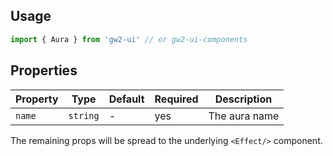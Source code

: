 ## Usage

```js
import { Aura } from 'gw2-ui' // or gw2-ui-components
```

## Properties

| Property | Type     | Default | Required | Description   |
| -------- | -------- | ------- | -------- | ------------- |
| `name`   | `string` | -       | yes      | The aura name |

The remaining props will be spread to the underlying `<Effect/>` component.
